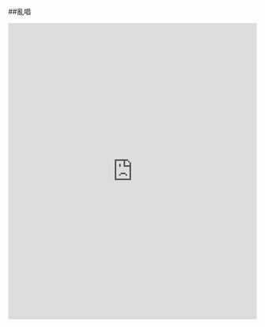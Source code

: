 ﻿##亂唱

<iframe width="100%" height="600" scrolling="no" frameborder="no" src="https://w.soundcloud.com/player/?url=https%3A//api.soundcloud.com/playlists/14616981&amp;auto_play=true&amp;hide_related=false&amp;show_comments=true&amp;show_user=false&amp;show_reposts=false&amp;visual=true&amp;download=true&amp;download=true&amp;start_track=10"></iframe>

